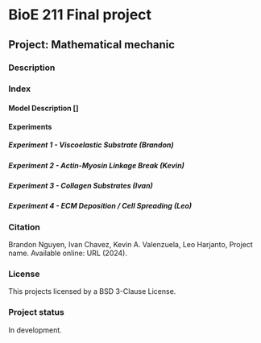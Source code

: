 # BioE 211 Final project

## Project: Mathematical mechanic

### Description

### Index

#### Model Description []

#### Experiments

##### Experiment 1 - Viscoelastic Substrate (Brandon)

##### Experiment 2 - Actin-Myosin Linkage Break (Kevin)

##### Experiment 3 - Collagen Substrates (Ivan)

##### Experiment 4 - ECM Deposition / Cell Spreading (Leo)

### Citation
Brandon Nguyen, Ivan Chavez, Kevin A. Valenzuela, Leo Harjanto, Project name. Available online: URL (2024).

### License
This projects licensed by a BSD 3-Clause License.

### Project status
In development.
